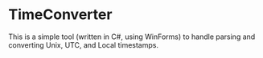 # TimeConverter
This is a simple tool (written in C#, using WinForms) to handle parsing and converting Unix, UTC, and Local timestamps.
